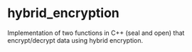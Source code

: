 # hybrid_encryption
Implementation of two functions in C++ (seal and open) that encrypt/decrypt data using hybrid encryption.
